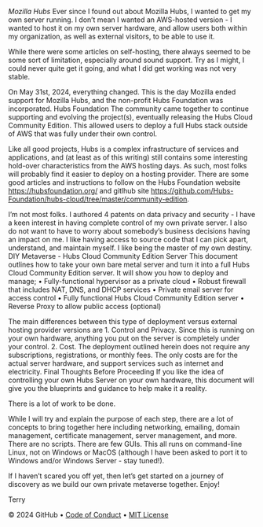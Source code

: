 *Mozilla Hubs*
Ever since I found out about Mozilla Hubs, I wanted to get my own server running. I don’t mean I wanted an AWS-hosted version - I wanted to host it on my own server hardware, and allow users both within my organization, as well as external visitors, to be able to use it.

While there were some articles on self-hosting, there always seemed to be some sort of limitation, especially around sound support. Try as I might, I could never quite get it going, and what I did get working was not very stable.

On May 31st, 2024, everything changed. This is the day Mozilla ended support for Mozilla Hubs, and the non-profit Hubs Foundation was incorporated. 
Hubs Foundation
The community came together to continue supporting and evolving the project(s), eventually releasing the Hubs Cloud Community Edition. This allowed users to deploy a full Hubs stack outside of AWS that was fully under their own control.

Like all good projects, Hubs is a complex infrastructure of services and applications, and (at least as of this writing) still contains some interesting hold-over characteristics from the AWS hosting days. As such, most folks will probably find it easier to deploy on a hosting provider. There are some good articles and instructions to follow on the Hubs Foundation website 
https://hubsfoundation.org/
and gitlhub site 
https://github.com/Hubs-Foundation/hubs-cloud/tree/master/community-edition. 

I’m not most folks. I authored 4 patents on data privacy and security - I have a keen interest in having complete control of my own private server. I also do not want to have to worry about somebody’s business decisions having an impact on me. I like having access to source code that I can pick apart, understand, and maintain myself. I like being the master of my own destiny.
DIY Metaverse - Hubs Cloud Community Edition Server
This document outlines how to take your own bare metal server and turn it into a full Hubs Cloud Community Edition server. It will show you how to deploy and manage;
    • Fully-functional hypervisor as a private cloud
    • Robust firewall that includes NAT, DNS, and DHCP services
    • Private email server for access control
    • Fully functional Hubs Cloud Community Edition server
    • Reverse Proxy to allow public access (optional)

The main differences between this type of deployment versus external hosting provider versions are
    1. Control and Privacy. Since this is running on your own hardware, anything you put on the server is completely under your control. 
    2. Cost. The deployment outlined herein does not require any subscriptions, registrations, or monthly fees. The only costs are for the actual server hardware, and support services such as internet and electricity. 
Final Thoughts Before Proceeding
If you like the idea of controlling your own Hubs Server on your own hardware, this document will give you the blueprints and guidance to help make it a reality. 

There is a lot of work to be done. 

While I will try and explain the purpose of each step, there are a lot of concepts to bring together here including networking, emailing, domain management, certificate management, server management, and more. There are no scripts. There are few GUIs. This all runs on command-line Linux, not on Windows or MacOS (although I have been asked to port it to Windows and/or Windows Server - stay tuned!). 

If I haven’t scared you off yet, then let’s get started on a journey of discovery as we build our own private metaverse together. Enjoy!

Terry

&copy; 2024 GitHub &bull; [Code of Conduct](https://www.contributor-covenant.org/version/2/1/code_of_conduct/code_of_conduct.md) &bull; [MIT License](https://gh.io/mit)

</footer>
